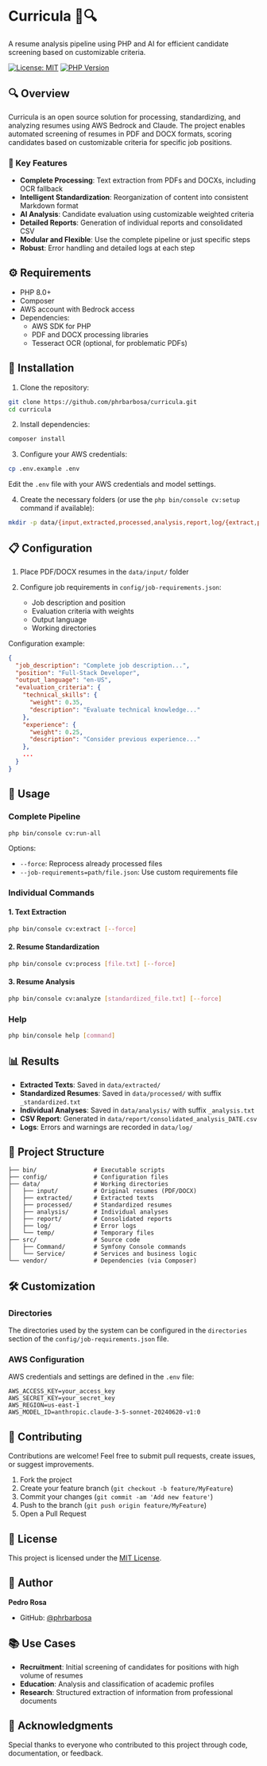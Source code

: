 # Curricula 📄🔍

A resume analysis pipeline using PHP and AI for efficient candidate screening based on customizable criteria.

[![License: MIT](https://img.shields.io/badge/License-MIT-blue.svg)](https://opensource.org/licenses/MIT)
[![PHP Version](https://img.shields.io/badge/php-%3E%3D%208.0-8892BF.svg)](https://www.php.net/)

## 🔍 Overview

Curricula is an open source solution for processing, standardizing, and analyzing resumes using AWS Bedrock and Claude. The project enables automated screening of resumes in PDF and DOCX formats, scoring candidates based on customizable criteria for specific job positions.

### 🌟 Key Features

- **Complete Processing**: Text extraction from PDFs and DOCXs, including OCR fallback
- **Intelligent Standardization**: Reorganization of content into consistent Markdown format
- **AI Analysis**: Candidate evaluation using customizable weighted criteria
- **Detailed Reports**: Generation of individual reports and consolidated CSV
- **Modular and Flexible**: Use the complete pipeline or just specific steps
- **Robust**: Error handling and detailed logs at each step

## ⚙️ Requirements

- PHP 8.0+
- Composer
- AWS account with Bedrock access
- Dependencies:
  - AWS SDK for PHP
  - PDF and DOCX processing libraries
  - Tesseract OCR (optional, for problematic PDFs)

## 🚀 Installation

1. Clone the repository:
```bash
git clone https://github.com/phrbarbosa/curricula.git
cd curricula
```

2. Install dependencies:
```bash
composer install
```

3. Configure your AWS credentials:
```bash
cp .env.example .env
```
Edit the `.env` file with your AWS credentials and model settings.

4. Create the necessary folders (or use the `php bin/console cv:setup` command if available):
```bash
mkdir -p data/{input,extracted,processed,analysis,report,log/{extract,process,analyze},temp}
```

## 📋 Configuration

1. Place PDF/DOCX resumes in the `data/input/` folder

2. Configure job requirements in `config/job-requirements.json`:
   - Job description and position
   - Evaluation criteria with weights
   - Output language
   - Working directories

Configuration example:
```json
{
  "job_description": "Complete job description...",
  "position": "Full-Stack Developer",
  "output_language": "en-US",
  "evaluation_criteria": {
    "technical_skills": {
      "weight": 0.35,
      "description": "Evaluate technical knowledge..."
    },
    "experience": {
      "weight": 0.25,
      "description": "Consider previous experience..."
    },
    ...
  }
}
```

## 🔧 Usage

### Complete Pipeline

```bash
php bin/console cv:run-all
```

Options:
- `--force`: Reprocess already processed files
- `--job-requirements=path/file.json`: Use custom requirements file

### Individual Commands

#### 1. Text Extraction

```bash
php bin/console cv:extract [--force]
```

#### 2. Resume Standardization

```bash
php bin/console cv:process [file.txt] [--force]
```

#### 3. Resume Analysis

```bash
php bin/console cv:analyze [standardized_file.txt] [--force]
```

### Help

```bash
php bin/console help [command]
```

## 📊 Results

- **Extracted Texts**: Saved in `data/extracted/`
- **Standardized Resumes**: Saved in `data/processed/` with suffix `_standardized.txt`
- **Individual Analyses**: Saved in `data/analysis/` with suffix `_analysis.txt`
- **CSV Report**: Generated in `data/report/consolidated_analysis_DATE.csv`
- **Logs**: Errors and warnings are recorded in `data/log/`

## 🧩 Project Structure

```
├── bin/                # Executable scripts
├── config/             # Configuration files
├── data/               # Working directories
│   ├── input/          # Original resumes (PDF/DOCX)
│   ├── extracted/      # Extracted texts
│   ├── processed/      # Standardized resumes
│   ├── analysis/       # Individual analyses
│   ├── report/         # Consolidated reports
│   ├── log/            # Error logs
│   └── temp/           # Temporary files
├── src/                # Source code
│   ├── Command/        # Symfony Console commands
│   └── Service/        # Services and business logic
└── vendor/             # Dependencies (via Composer)
```

## 🛠️ Customization

### Directories

The directories used by the system can be configured in the `directories` section of the `config/job-requirements.json` file.

### AWS Configuration

AWS credentials and settings are defined in the `.env` file:

```
AWS_ACCESS_KEY=your_access_key
AWS_SECRET_KEY=your_secret_key
AWS_REGION=us-east-1
AWS_MODEL_ID=anthropic.claude-3-5-sonnet-20240620-v1:0
```

## 🤝 Contributing

Contributions are welcome! Feel free to submit pull requests, create issues, or suggest improvements.

1. Fork the project
2. Create your feature branch (`git checkout -b feature/MyFeature`)
3. Commit your changes (`git commit -am 'Add new feature'`)
4. Push to the branch (`git push origin feature/MyFeature`)
5. Open a Pull Request

## 📝 License

This project is licensed under the [MIT License](LICENSE).

## 👤 Author

**Pedro Rosa**

- GitHub: [@phrbarbosa](https://github.com/phrbarbosa)

## 📚 Use Cases

- **Recruitment**: Initial screening of candidates for positions with high volume of resumes
- **Education**: Analysis and classification of academic profiles
- **Research**: Structured extraction of information from professional documents

## 🙏 Acknowledgments

Special thanks to everyone who contributed to this project through code, documentation, or feedback.
